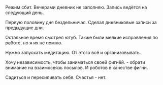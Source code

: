 Режим сбит. Вечерами дневник не заполняю.
Запись ведётся на следующий день.

Первую половину дня бездельничал. Сделал дневниковые записи за предыдущие дни.

Остальное время смотрел ютуб.
Также были мелкие исправления по работе, но я их не помню.

Нужно запускать медитацию. От этого всё и организовывать.

Хочу независимость, чтобы заниматься своей фигнёй. - обрати внимание на взаимосвязь посылов.
И роботов в качестве фигни.

Садиться и пересиливать себя.
Счастья - нет.